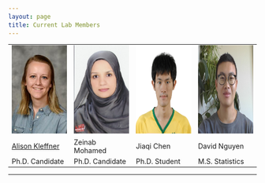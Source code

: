 ```yaml
---
layout: page
title: Current Lab Members
---
```


<table cellspacing="0" cellpadding="0">
<tr>
   <td width="25%">  <a href="https://alison-kleffner.netlify.app"><img src="/img/Alison Kleffner.jpeg" alt="Alison Kleffner, Ph.D. Candidate" height="180"></a> </td>
   <td width="25%"> <a href=""><img src="/img/Zeinab Mohamed.jpg" alt="Zeinab Mohamed, Ph.D. Candidate" height="180"></a> </td>   
   <td width="25%"> <a href=""><img src="/img/Jiaqi Chen.jpg" alt="Jiaqi Chen, Ph.D. Candidate" height="180"></a> </td>
   <td width="25%"> <a href=""><img src="/img/David Nguyen.jpg" alt="David Nguyen, Ph.D. Candidate" height="180"></a></td>
</tr>
<tr>
   <td> <a href="https://alison-kleffner.netlify.app">Alison Kleffner</a>  </td>
   <td> Zeinab Mohamed </td>   
   <td> Jiaqi Chen </td>
   <td> David Nguyen</td>
</tr>
<tr>
   <td> Ph.D. Candidate </td>
   <td> Ph.D. Candidate </td>   
   <td> Ph.D. Student </td>
   <td> M.S. Statistics </td>
</tr>
 </table>

----------
